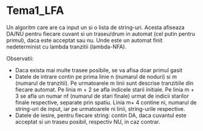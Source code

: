 # Tema1_LFA

Un algoritm care are ca input un <placeholder> si o lista de string-uri. Acesta afiseaza DA/NU pentru fiecare cuvant si un traseu/drum in automat (cel putin pentru primul), daca este acceptat sau nu. Unde <placeholder> este un automat finit nedeterminist cu lambda tranzitii (lambda-NFA).
  
Observatii:
  - Daca exista mai multe trasee posibile, se va afisa doar primul gasit
  - Datele de intrare contin pe prima linie n (numarul de noduri) si m (numarul de tranzitii). 
  Pe urmatoarele m linii sunt descrise tranzitiile din fiecare automat. 
  Pe linia m + 2 se afla indicele starii initiale. 
  Pe linia m + 3 se afla un numar nf (numarul de stari finale) urmat de indicii starilor finale respective, separate prin spatiu. 
  Linia m+ 4 contine ni, numarul de string-uri de input, iar pe urmatoarele ni linii, string-urile respective.
  - Datele de iesire, pentru fiecare string: contin DA, daca cuvantul este acceptat si un traseu posibil, respectiv NU, in caz contrar.
